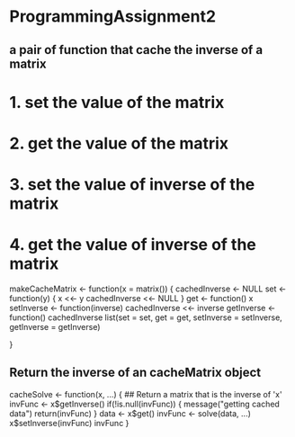 # ProgrammingAssignment2
## a pair of function that cache the inverse of a matrix

# 1. set the value of the matrix
# 2. get the value of the matrix
# 3. set the value of inverse of the matrix
# 4. get the value of inverse of the matrix

makeCacheMatrix <- function(x = matrix()) {
  cachedInverse <- NULL
  set <- function(y) {
    x <<- y
    cachedInverse <<- NULL
  }
  get <- function() x
  setInverse <- function(inverse) cachedInverse <<- inverse
  getInverse <- function() cachedInverse
  list(set = set, get = get,
       setInverse = setInverse,
       getInverse = getInverse)

}


## Return the inverse of an cacheMatrix object

cacheSolve <- function(x, ...) {
        ## Return a matrix that is the inverse of 'x'
  invFunc <- x$getInverse()
  if(!is.null(invFunc)) {
    message("getting cached data")
    return(invFunc)
  }
  data <- x$get()
  invFunc <- solve(data, ...)
  x$setInverse(invFunc)
  invFunc
}
